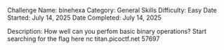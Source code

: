 
Challenge Name: binehexa
Category: General Skills
Difficulty: Easy
Date Started: July 14, 2025
Date Completed: July 14, 2025

Description: How well can you perfom basic binary operations? Start searching for the flag here nc titan.picoctf.net 57697 

